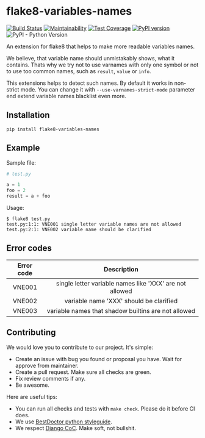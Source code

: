 # flake8-variables-names

[![Build Status](https://github.com/best-doctor/flake8-variables-names/actions/workflows/build.yml/badge.svg?branch=master)](https://github.com/best-doctor/flake8-variables-names/actions/workflows/build.yml)
[![Maintainability](https://api.codeclimate.com/v1/badges/c7502e578af3f4437179/maintainability)](https://codeclimate.com/github/best-doctor/flake8-variables-names/maintainability)
[![Test Coverage](https://api.codeclimate.com/v1/badges/c7502e578af3f4437179/test_coverage)](https://codeclimate.com/github/best-doctor/flake8-variables-names/test_coverage)
[![PyPI version](https://badge.fury.io/py/flake8-variables-names.svg)](https://badge.fury.io/py/flake8-variables-names)
![PyPI - Python Version](https://img.shields.io/pypi/pyversions/flake8-variables-names)

An extension for flake8 that helps to make more readable variables names.

We believe, that variable name should unmistakably shows, what it contains.
Thats why we try not to use varnames with only one symbol or not to use
too common names, such as `result`, `value` or `info`.

This extensions helps to detect such names. By default it works in
non-strict mode. You can change it with `--use-varnames-strict-mode`
parameter end extend variable names blacklist even more.

## Installation

```terminal
pip install flake8-variables-names
```

## Example

Sample file:

```python
# test.py

a = 1
foo = 2
result = a + foo
```

Usage:

```terminal
$ flake8 test.py
test.py:1:1: VNE001 single letter variable names are not allowed
test.py:2:1: VNE002 variable name should be clarified
```

## Error codes

| Error code |                          Description                    |
|:----------:|:-------------------------------------------------------:|
|   VNE001   | single letter variable names like 'XXX' are not allowed |
|   VNE002   | variable name 'XXX' should be clarified                 |
|   VNE003   | variable names that shadow builtins are not allowed     |

## Contributing

We would love you to contribute to our project. It's simple:

- Create an issue with bug you found or proposal you have.
  Wait for approve from maintainer.
- Create a pull request. Make sure all checks are green.
- Fix review comments if any.
- Be awesome.

Here are useful tips:

- You can run all checks and tests with `make check`.
  Please do it before CI does.
- We use [BestDoctor python styleguide](https://github.com/best-doctor/guides/blob/master/guides/en/python_styleguide.md).
- We respect [Django CoC](https://www.djangoproject.com/conduct/).
  Make soft, not bullshit.
